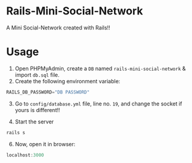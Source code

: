 # Rails-Mini-Social-Network
A Mini Social-Network created with Rails!!

# Usage
1. Open PHPMyAdmin, create a `DB` named `rails-mini-social-network` & import `db.sql` file.
2. Create the following environment variable:
```javascript
RAILS_DB_PASSWORD="DB PASSWORD"
```
3. Go to `config/database.yml` file, line no. `19`, and change the socket if yours is different!!

5. Start the server
```javascript
rails s
```
6. Now, open it in browser:
```javascript
localhost:3000
```
